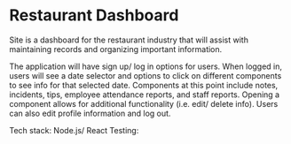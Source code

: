 # Restaurant Dashboard

Site is a dashboard for the restaurant industry that will assist with maintaining records and organizing important information.

The application will have sign up/ log in options for users. When logged in, users will see a date selector and options to click on different components to see info for that selected date. Components at this point include notes, incidents, tips, employee attendance reports, and staff reports. Opening a component allows for additional functionality (i.e. edit/ delete info). Users can also edit profile information and log out. 

Tech stack: Node.js/ React
Testing: 
